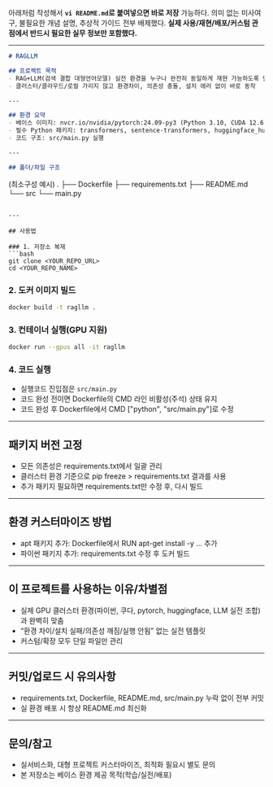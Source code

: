 아래처럼 작성해서 **`vi README.md`로 붙여넣으면 바로 저장** 가능하다.
의미 없는 미사여구, 불필요한 개념 설명, 추상적 가이드 전부 배제했다.
**실제 사용/재현/배포/커스텀 관점에서 반드시 필요한 실무 정보만 포함했다.**

---

```markdown
# RAGLLM

## 프로젝트 목적
- RAG+LLM(검색 결합 대형언어모델) 실전 환경을 누구나 완전히 동일하게 재현 가능하도록 만든 도커 베이스 프로젝트
- 클러스터/클라우드/로컬 가리지 않고 환경차이, 의존성 충돌, 설치 에러 없이 바로 동작

---

## 환경 요약
- 베이스 이미지: nvcr.io/nvidia/pytorch:24.09-py3 (Python 3.10, CUDA 12.6, PyTorch 2.5)
- 필수 Python 패키지: transformers, sentence-transformers, huggingface_hub, accelerate, bitsandbytes, PyMuPDF 등(requirements.txt에서 일괄 관리)
- 코드 구조: src/main.py 실행

---

## 폴더/파일 구조
```

(최소구성 예시)
.
├── Dockerfile
├── requirements.txt
├── README.md
└── src
└── main.py

````

---

## 사용법

### 1. 저장소 복제
```bash
git clone <YOUR_REPO_URL>
cd <YOUR_REPO_NAME>
````

### 2. 도커 이미지 빌드

```bash
docker build -t ragllm .
```

### 3. 컨테이너 실행(GPU 지원)

```bash
docker run --gpus all -it ragllm
```

### 4. 코드 실행

* 실행코드 진입점은 `src/main.py`
* 코드 완성 전이면 Dockerfile의 CMD 라인 비활성(주석) 상태 유지
* 코드 완성 후 Dockerfile에서 CMD \["python", "src/main.py"]로 수정

---

## 패키지 버전 고정

* 모든 의존성은 requirements.txt에서 일괄 관리
* 클러스터 환경 기준으로 pip freeze > requirements.txt 결과를 사용
* 추가 패키지 필요하면 requirements.txt만 수정 후, 다시 빌드

---

## 환경 커스터마이즈 방법

* apt 패키지 추가: Dockerfile에서 RUN apt-get install -y ... 추가
* 파이썬 패키지 추가: requirements.txt 수정 후 도커 빌드

---

## 이 프로젝트를 사용하는 이유/차별점

* 실제 GPU 클러스터 환경(파이썬, 쿠다, pytorch, huggingface, LLM 실전 조합)과 완벽히 맞춤
* “환경 차이/설치 실패/의존성 깨짐/실행 안됨” 없는 실전 템플릿
* 커스텀/확장 모두 단일 파일만 관리

---

## 커밋/업로드 시 유의사항

* requirements.txt, Dockerfile, README.md, src/main.py 누락 없이 전부 커밋
* 실 환경 배포 시 항상 README.md 최신화

---

## 문의/참고

* 실서비스화, 대형 프로젝트 커스터마이즈, 최적화 필요시 별도 문의
* 본 저장소는 베이스 환경 제공 목적(학습/실전/배포)



